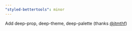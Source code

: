 ```yaml
---
"styled-bettertools": minor
---
```


Add deep-prop, deep-theme, deep-palette (thanks [@jtmthf](https://github.com/jtmthf))
